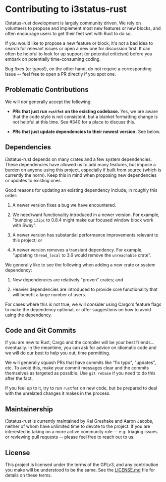 # Contributing to i3status-rust

i3status-rust development is largely community driven. We rely on volunteers to
propose and implement most new features or new blocks, and often encourage users
to get their feet wet with Rust to do so.

If you would like to propose a new feature or block, it's not a bad idea to
search for relevant issues or open a new one for discussion first. It can often
be helpful to look for up support (or potential criticism) before you embark on
potentially time-consuming coding.

Bug fixes (or typos!), on the other hand, do not require a corresponding issue
-- feel free to open a PR directly if you spot one.

## Problematic Contributions

We will *not* generally accept the following:

- **PRs that just run `rustfmt` on the existing codebase.** Yes, we are aware
  that the code style is not consistent, but a blanket formatting change is not
  helpful at this time. See #340 for a place to discuss this.

- **PRs that just update dependencies to their newest version.** See below.

## Dependencies

i3status-rust depends on many crates and a few system dependencies. These
dependencies have allowed us to add many features, but impose a burden on anyone
using this project, especially if built from source (which is currently the
norm). Keep this in mind when proposing new dependencies or updates to existing
ones.

Good reasons for updating an existing dependency include, in roughly this order:

1. A newer version fixes a bug we have encountered.

2. We need/want functionality introduced in a newer version. For example,
   "bumping `i3ipc` to 0.8.4 might make our focused window block work with
   Sway".

3. A newer version has substantial performance improvements relevant to this
   project; or

4. A newer version removes a transient dependency. For example, "updating
   `thread_local` to 3.6 would remove the `unreachable` crate".

We generally like to see the following when adding a new crate or system
dependency:

1. New dependencies are relatively "proven" crates; and

2. Heavier dependencies are introduced to provide core functionality that will
   benefit a large number of users.

For cases where this is not true, we will consider using Cargo's feature flags
to make the dependency optional, or offer suggestions on how to avoid using the
dependency.

## Code and Git Commits

If you are new to Rust, Cargo and the compiler will be your best friends...
eventually. In the meantime, you can ask for advice on idiomatic code and we
will do our best to help you out, time permitting.

We will generally squash PRs that have commits like "fix typo", "updates", etc.
To avoid this, make your commit messages clear and the commits themselves as
targeted as possible. Use `git rebase` if you need to do this after the fact.

If you feel up to it, try to run `rustfmt` on new code, but be prepared to deal
with the unrelated changes it makes in the process.

## Maintainership

i3status-rust is currently maintained by Kai Greshake and Aaron Jacobs, neither
of whom have unlimited time to devote to the project. If you are interested in
taking on a more active community role -- e.g. triaging issues or reviewing pull
requests -- please feel free to reach out to us.

## License

This project is licensed under the terms of the GPLv3, and any contribution you
make will be understood to be the same. See the [LICENSE.md](LICENSE.md) file
for details on these terms.
